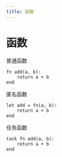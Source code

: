 ```yaml
---
title: 函数
---
```


# 函数

普通函数

```vine
fn add(a, b):
    return a + b
end
```

匿名函数

```vine
let add = fn(a, b):
    return a + b
end
```

任务函数

```vine
task fn add(a, b):
    return a + b
end
``` 

